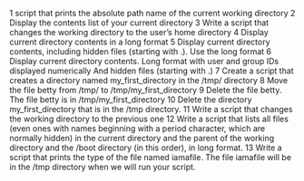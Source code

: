 1 script that prints the absolute path name of the current working directory
2 Display the contents list of your current directory
3 Write a script that changes the working directory to the user’s home directory
4 Display current directory contents in a long format
5 Display current directory contents, including hidden files (starting with .). Use the long format
6 Display current directory contents.
Long format
with user and group IDs displayed numerically
And hidden files (starting with .)
7 Create a script that creates a directory named my_first_directory in the /tmp/ directory
8 Move the file betty from /tmp/ to /tmp/my_first_directory
9 Delete the file betty.
The file betty is in /tmp/my_first_directory
10 Delete the directory my_first_directory that is in the /tmp directory.
11 Write a script that changes the working directory to the previous one
12 Write a script that lists all files (even ones with names beginning with a period character, which are normally hidden) in the current directory and the parent of the working directory and the /boot directory (in this order), in long format.
13 Write a script that prints the type of the file named iamafile. The file iamafile will be in the /tmp directory when we will run your script.
